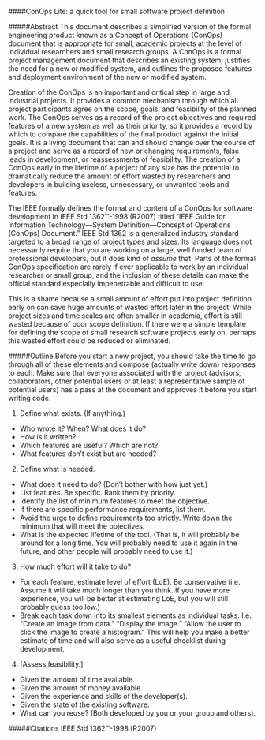 ####ConOps Lite: a quick tool for small software project definition

#####Abstract
This document describes a simplified version of the formal engineering product known as a Concept of Operations (ConOps) document that is appropriate for small, academic projects at the level of individual researchers and small research groups. A ConOps is a formal project management document that describes an existing system, justifies the need for a new or modified system, and outlines the proposed features and deployment environment of the new or modified system.

Creation of the ConOps is an important and critical step in large and industrial projects. It provides a common mechanism through which all project participants agree on the scope, goals, and feasibility of the planned work. The ConOps serves as a record of the project objectives and required features of a new system as well as their priority, so it provides a record by which to compare the capabilities of the final product against the initial goals. It is a living document that can and should change over the course of a project and serve as a record of new or changing requirements, false leads in development, or reassessments of feasibility. The creation of a ConOps early in the lifetime of a project of any size has the potential to dramatically reduce the amount of effort wasted by researchers and developers in building useless, unnecessary, or unwanted tools and features.

The IEEE formally defines the format and content of a ConOps for software development in IEEE Std 1362™-1998 (R2007) titled “IEEE Guide for Information Technology—System Definition—Concept of Operations (ConOps) Document.” IEEE Std 1362 is a generalized industry standard targeted to a broad range of project types and sizes. Its language does not necessarily require that you are working on a large, well funded team of professional developers, but it does kind of _assume_ that. Parts of the formal ConOps specification are rarely if ever applicable to work by an individual researcher or small group, and the inclusion of these details can make the official standard especially impenetrable and difficult to use.

This is a shame because a small amount of effort put into project definition early on can save huge amounts of wasted effort later in the project. While project sizes and time scales are often smaller in academia, effort is still wasted because of poor scope definition. If there were a simple template for defining the scope of small research software projects early on, perhaps this wasted effort could be reduced or eliminated.

#####Outline
Before you start a new project, you should take the time to go through all of these elements and compose (actually write down) responses to each. Make sure that everyone associated with the project (advisors, collaborators, other potential users or at least a representative sample of potential users) has a pass at the document and approves it before you start writing code.

1. Define what exists. (If anything.)
  * Who wrote it? When? What does it do?
  * How is it written?
  * Which features are useful? Which are not?
  * What features don’t exist but are needed?
2. Define what is needed.
  * What does it need to do? (Don’t bother with how just yet.)
  * List features. Be specific. Rank them by priority.
  * Identify the list of minimum features to meet the objective.
  * If there are specific performance requirements, list them.
  * Avoid the urge to define requirements too strictly. Write down the minimum that will meet the objectives.
  * What is the expected lifetime of the tool. (That is, it will probably be around for a long time. You will probably need to use it again in the future, and other people will probably need to use it.)
3. How much effort will it take to do?
  * For each feature, estimate level of effort (LoE). Be conservative (i.e. Assume it will take much longer than you think. If you have more experience, you will be better at estimating LoE, but you will still probably guess too low.)
  * Break each task down into its smallest elements as individual tasks. I.e. “Create an image from data.” “Display the image.” “Allow the user to click the image to create a histogram.” This will help you make a better estimate of time and will also serve as a useful checklist during development.
4. [Assess feasibility.]
  * Given the amount of time available.
  * Given the amount of money available.
  * Given the experience and skills of the developer(s).
  * Given the state of the existing software.
  * What can you reuse? (Both developed by you or your group and others).

#####Citations
IEEE Std 1362™-1998 (R2007)
